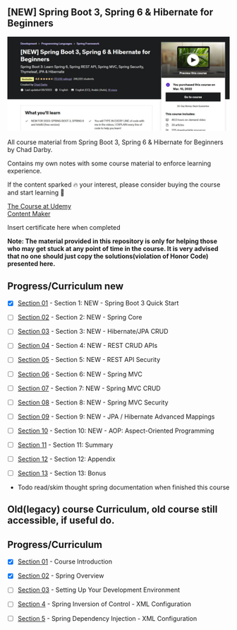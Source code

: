 ## [NEW] Spring Boot 3, Spring 6 & Hibernate for Beginners

![Spring Boot](pic.jpg)

All course material from Spring Boot 3, Spring 6 & Hibernate for Beginners by Chad Darby.

Contains my own notes with some course material to enforce learning experience.

If the content sparked :fire: your interest, please consider buying the course and start learning :book:

[The Course at Udemy](https://www.udemy.com/course/spring-hibernate-tutorial/)   
[Content Maker](https://luv2code.com/)

Insert certificate here when completed

**Note: The material provided in this repository is only for helping those who may get stuck at any point of time in the course. It is very advised that no one should just copy the solutions(violation of Honor Code) presented here.**

## Progress/Curriculum new

- [x] [Section 01](https://github.com/developersCradle/spring-springboot-hibernate-for-Beginners/tree/main/Section%201) - Section 1: NEW - Spring Boot 3 Quick Start
- [ ] [Section 02](https://github.com/developersCradle/spring-springboot-hibernate-for-Beginners/tree/main/Section%202) - Section 2: NEW - Spring Core
- [ ] [Section 03](https://github.com/developersCradle/spring-springboot-hibernate-for-Beginners/tree/main/Section%203) - Section 3: NEW - Hibernate/JPA CRUD 
- [ ] [Section 04](https://github.com/developersCradle/spring-springboot-hibernate-for-Beginners/tree/main/Section%204) - Section 4: NEW - REST CRUD APIs
- [ ] [Section 05](https://github.com/developersCradle/spring-springboot-hibernate-for-Beginners/tree/main/Section%205) - Section 5: NEW - REST API Security 
- [ ] [Section 06](https://github.com/developersCradle/spring-springboot-hibernate-for-Beginners/tree/main/Section%206) - Section 6: NEW - Spring MVC
- [ ] [Section 07](https://github.com/developersCradle/spring-springboot-hibernate-for-Beginners/tree/main/Section%207) - Section 7: NEW - Spring MVC CRUD
- [ ] [Section 08](https://github.com/developersCradle/spring-springboot-hibernate-for-Beginners/tree/main/Section%208) - Section 8: NEW - Spring MVC Security
- [ ] [Section 09](https://github.com/developersCradle/spring-springboot-hibernate-for-Beginners/tree/main/Section%209) - Section 9: NEW - JPA / Hibernate Advanced Mappings
- [ ] [Section 10](https://github.com/developersCradle/spring-springboot-hibernate-for-Beginners/tree/main/Section%210) - Section 10: NEW - AOP: Aspect-Oriented Programming
- [ ] [Section 11](https://github.com/developersCradle/spring-springboot-hibernate-for-Beginners/tree/main/Section%211) - Section 11: Summary
- [ ] [Section 12](https://github.com/developersCradle/spring-springboot-hibernate-for-Beginners/tree/main/Section%212) - Section 12: Appendix
- [ ] [Section 13](https://github.com/developersCradle/spring-springboot-hibernate-for-Beginners/tree/main/Section%213) - Section 13: Bonus


- Todo read/skim thought spring documentation when finished this course

## Old(legacy) course Curriculum, old course still accessible, if useful do. 

## Progress/Curriculum

- [x] [Section 01](#) - Course Introduction
- [X] [Section 02](#) - Spring Overview
- [ ] [Section 03](#) - Setting Up Your Development Environment
- [ ] [Section 4](#) - Spring Inversion of Control - XML Configuration
- [ ] [Section 5](#) - Spring Dependency Injection - XML Configuration

